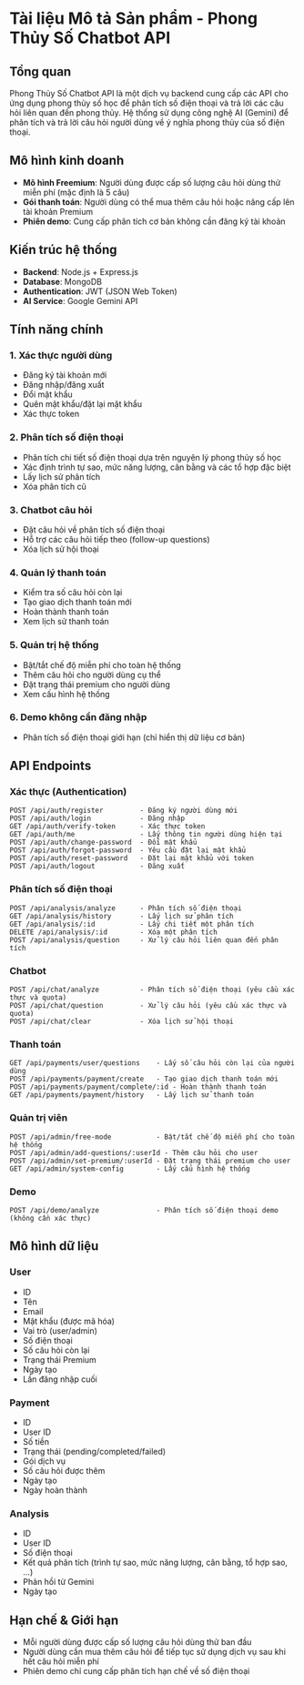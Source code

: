 # Tài liệu Mô tả Sản phẩm - Phong Thủy Số Chatbot API

## Tổng quan

Phong Thủy Số Chatbot API là một dịch vụ backend cung cấp các API cho ứng dụng phong thủy số học để phân tích số điện thoại và trả lời các câu hỏi liên quan đến phong thủy. Hệ thống sử dụng công nghệ AI (Gemini) để phân tích và trả lời câu hỏi người dùng về ý nghĩa phong thủy của số điện thoại.

## Mô hình kinh doanh

- **Mô hình Freemium**: Người dùng được cấp số lượng câu hỏi dùng thử miễn phí (mặc định là 5 câu)
- **Gói thanh toán**: Người dùng có thể mua thêm câu hỏi hoặc nâng cấp lên tài khoản Premium
- **Phiên demo**: Cung cấp phân tích cơ bản không cần đăng ký tài khoản

## Kiến trúc hệ thống

- **Backend**: Node.js + Express.js
- **Database**: MongoDB
- **Authentication**: JWT (JSON Web Token)
- **AI Service**: Google Gemini API

## Tính năng chính

### 1. Xác thực người dùng
- Đăng ký tài khoản mới
- Đăng nhập/đăng xuất
- Đổi mật khẩu
- Quên mật khẩu/đặt lại mật khẩu
- Xác thực token

### 2. Phân tích số điện thoại
- Phân tích chi tiết số điện thoại dựa trên nguyên lý phong thủy số học
- Xác định trình tự sao, mức năng lượng, cân bằng và các tổ hợp đặc biệt
- Lấy lịch sử phân tích
- Xóa phân tích cũ

### 3. Chatbot câu hỏi
- Đặt câu hỏi về phân tích số điện thoại
- Hỗ trợ các câu hỏi tiếp theo (follow-up questions)
- Xóa lịch sử hội thoại

### 4. Quản lý thanh toán
- Kiểm tra số câu hỏi còn lại
- Tạo giao dịch thanh toán mới
- Hoàn thành thanh toán
- Xem lịch sử thanh toán

### 5. Quản trị hệ thống
- Bật/tắt chế độ miễn phí cho toàn hệ thống
- Thêm câu hỏi cho người dùng cụ thể
- Đặt trạng thái premium cho người dùng
- Xem cấu hình hệ thống

### 6. Demo không cần đăng nhập
- Phân tích số điện thoại giới hạn (chỉ hiển thị dữ liệu cơ bản)

## API Endpoints

### Xác thực (Authentication)
```
POST /api/auth/register         - Đăng ký người dùng mới
POST /api/auth/login            - Đăng nhập
GET /api/auth/verify-token      - Xác thực token
GET /api/auth/me                - Lấy thông tin người dùng hiện tại
POST /api/auth/change-password  - Đổi mật khẩu
POST /api/auth/forgot-password  - Yêu cầu đặt lại mật khẩu
POST /api/auth/reset-password   - Đặt lại mật khẩu với token
POST /api/auth/logout           - Đăng xuất
```

### Phân tích số điện thoại
```
POST /api/analysis/analyze      - Phân tích số điện thoại
GET /api/analysis/history       - Lấy lịch sử phân tích
GET /api/analysis/:id           - Lấy chi tiết một phân tích
DELETE /api/analysis/:id        - Xóa một phân tích
POST /api/analysis/question     - Xử lý câu hỏi liên quan đến phân tích
```

### Chatbot
```
POST /api/chat/analyze          - Phân tích số điện thoại (yêu cầu xác thực và quota)
POST /api/chat/question         - Xử lý câu hỏi (yêu cầu xác thực và quota)
POST /api/chat/clear            - Xóa lịch sử hội thoại
```

### Thanh toán
```
GET /api/payments/user/questions    - Lấy số câu hỏi còn lại của người dùng
POST /api/payments/payment/create   - Tạo giao dịch thanh toán mới
POST /api/payments/payment/complete/:id - Hoàn thành thanh toán
GET /api/payments/payment/history   - Lấy lịch sử thanh toán
```

### Quản trị viên
```
POST /api/admin/free-mode           - Bật/tắt chế độ miễn phí cho toàn hệ thống
POST /api/admin/add-questions/:userId - Thêm câu hỏi cho user
POST /api/admin/set-premium/:userId - Đặt trạng thái premium cho user
GET /api/admin/system-config        - Lấy cấu hình hệ thống
```

### Demo
```
POST /api/demo/analyze              - Phân tích số điện thoại demo (không cần xác thực)
```

## Mô hình dữ liệu

### User
- ID
- Tên
- Email
- Mật khẩu (được mã hóa)
- Vai trò (user/admin)
- Số điện thoại
- Số câu hỏi còn lại
- Trạng thái Premium
- Ngày tạo
- Lần đăng nhập cuối

### Payment
- ID
- User ID
- Số tiền
- Trạng thái (pending/completed/failed)
- Gói dịch vụ
- Số câu hỏi được thêm
- Ngày tạo
- Ngày hoàn thành

### Analysis
- ID
- User ID
- Số điện thoại
- Kết quả phân tích (trình tự sao, mức năng lượng, cân bằng, tổ hợp sao, ...)
- Phản hồi từ Gemini
- Ngày tạo

## Hạn chế & Giới hạn
- Mỗi người dùng được cấp số lượng câu hỏi dùng thử ban đầu
- Người dùng cần mua thêm câu hỏi để tiếp tục sử dụng dịch vụ sau khi hết câu hỏi miễn phí
- Phiên demo chỉ cung cấp phân tích hạn chế về số điện thoại 